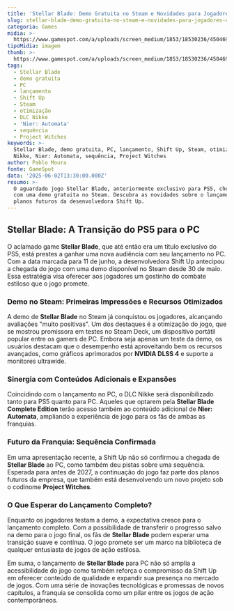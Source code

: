 ```yaml
---
title: 'Stellar Blade: Demo Gratuita no Steam e Novidades para Jogadores de PC'
slug: stellar-blade-demo-gratuita-no-steam-e-novidades-para-jogadores-de-pc
categoria: Games
midia: >-
  https://www.gamespot.com/a/uploads/screen_medium/1853/18530236/4504699-ss_0d99694a69de6474cd7e0d6f59bfc7658c08450b.jpg
tipoMidia: imagem
thumb: >-
  https://www.gamespot.com/a/uploads/screen_medium/1853/18530236/4504699-ss_0d99694a69de6474cd7e0d6f59bfc7658c08450b.jpg
tags:
  - Stellar Blade
  - demo gratuita
  - PC
  - lançamento
  - Shift Up
  - Steam
  - otimização
  - DLC Nikke
  - 'Nier: Automata'
  - sequência
  - Project Witches
keywords: >-
  Stellar Blade, demo gratuita, PC, lançamento, Shift Up, Steam, otimização, DLC
  Nikke, Nier: Automata, sequência, Project Witches
author: Pablo Moura
fonte: GameSpot
data: '2025-06-02T13:30:00.000Z'
resumo: >-
  O aguardado jogo Stellar Blade, anteriormente exclusivo para PS5, chega ao PC
  com uma demo gratuita no Steam. Descubra as novidades sobre o lançamento e os
  planos futuros da desenvolvedora Shift Up.
---
```

## **Stellar Blade: A Transição do PS5 para o PC**

O aclamado game **Stellar Blade**, que até então era um título exclusivo do PS5, está prestes a ganhar uma nova audiência com seu lançamento no PC. Com a data marcada para 11 de junho, a desenvolvedora Shift Up antecipou a chegada do jogo com uma demo disponível no Steam desde 30 de maio. Essa estratégia visa oferecer aos jogadores um gostinho do combate estiloso que o jogo promete.

### **Demo no Steam: Primeiras Impressões e Recursos Otimizados**

A demo de **Stellar Blade** no Steam já conquistou os jogadores, alcançando avaliações "muito positivas". Um dos destaques é a otimização do jogo, que se mostrou promissora em testes no Steam Deck, um dispositivo portátil popular entre os gamers de PC. Embora seja apenas um teste da demo, os usuários destacam que o desempenho está aproveitando bem os recursos avançados, como gráficos aprimorados por **NVIDIA DLSS 4** e suporte a monitores ultrawide.

### **Sinergia com Conteúdos Adicionais e Expansões**

Coincidindo com o lançamento no PC, o DLC Nikke será disponibilizado tanto para PS5 quanto para PC. Aqueles que optarem pela **Stellar Blade Complete Edition** terão acesso também ao conteúdo adicional de **Nier: Automata**, ampliando a experiência de jogo para os fãs de ambas as franquias.

### **Futuro da Franquia: Sequência Confirmada**

Em uma apresentação recente, a Shift Up não só confirmou a chegada de **Stellar Blade** ao PC, como também deu pistas sobre uma sequência. Esperada para antes de 2027, a continuação do jogo faz parte dos planos futuros da empresa, que também está desenvolvendo um novo projeto sob o codinome **Project Witches**.

### **O Que Esperar do Lançamento Completo?**

Enquanto os jogadores testam a demo, a expectativa cresce para o lançamento completo. Com a possibilidade de transferir o progresso salvo na demo para o jogo final, os fãs de **Stellar Blade** podem esperar uma transição suave e contínua. O jogo promete ser um marco na biblioteca de qualquer entusiasta de jogos de ação estilosa.

Em suma, o lançamento de **Stellar Blade** para PC não só amplia a acessibilidade do jogo como também reforça o compromisso da Shift Up em oferecer conteúdo de qualidade e expandir sua presença no mercado de jogos. Com uma série de inovações tecnológicas e promessas de novos capítulos, a franquia se consolida como um pilar entre os jogos de ação contemporâneos.
